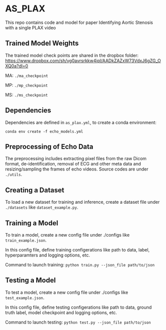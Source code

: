 # AS_PLAX
This repo contains code and model for paper Identifying Aortic Stenosis with a single PLAX video

## Trained Model Weights
The trained model check points are shared in the dropbox folder:
https://www.dropbox.com/sh/vg0avrsrkkw4ipl/AADkZAZxW73VdxJ6gZG_OXQ0a?dl=0

MA: `./ma_checkpoint`

MP: `./mp_checkpoint`

MS: `./ms_checkpoint`

## Dependencies
Dependencies are defined in `as_plax.yml`, to create a conda environment:
```
conda env create -f echo_models.yml
```

## Preprocessing of Echo Data
The preprocessing includes extracting pixel files from the raw Dicom format, de-identification, removal of ECG and other meta data and resizing/sampling the frames of echo videos. Source codes are under `./utils`.

## Creating a Dataset
To load a new dataset for training and inference, create a dataset file under `./datasets` like `dataset_example.py`.

## Training a Model

To train a model, create a new config file under ./configs like `train_example.json`.

In this config file, define training configerations like path to data, label, hyperparamters and logging options, etc.

Command to launch training: `python train.py --json_file path/to/json`

## Testing a Model

To test a model, create a new config file under ./configs like `test_example.json`.

In this config file, define testing configerations like path to data, ground truth label, model checkpoint and logging options, etc.

Command to launch testing: `python test.py --json_file path/to/json`
